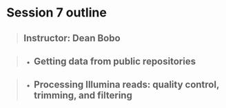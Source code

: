 # Session 7 outline

> ## Instructor: Dean Bobo

> * ## Getting data from public repositories

> * ## Processing Illumina reads: quality control, trimming, and filtering
